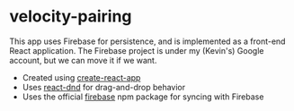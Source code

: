 # velocity-pairing

This app uses Firebase for persistence, and is implemented as a front-end React application. The Firebase project is under my (Kevin's) Google account, but we can move it if we want.

- Created using [create-react-app](https://github.com/facebookincubator/create-react-app)
- Uses [react-dnd](http://react-dnd.github.io/react-dnd/) for drag-and-drop behavior
- Uses the official [firebase](https://www.npmjs.com/package/firebase) npm package for syncing with Firebase
